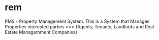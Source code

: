 # rem
PMS - Property Management System. This is a System that Manages Properties interested parties >>> (Agents, Tenants, Landlords and Real Estate Managemment Companies)
